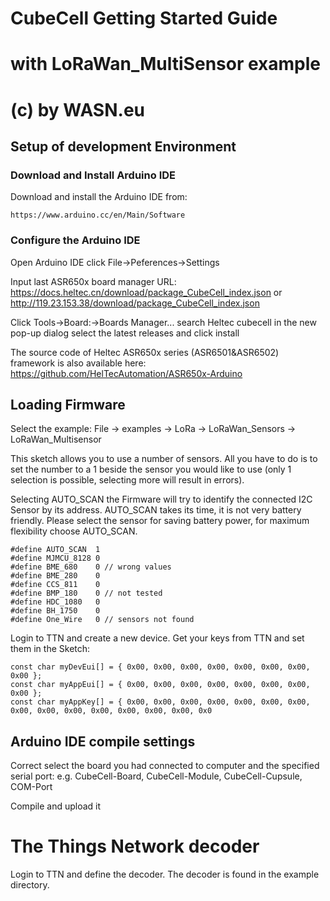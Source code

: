 # CubeCell Getting Started Guide
# with LoRaWan_MultiSensor example
# (c) by WASN.eu 

## Setup of development Environment
### Download and Install Arduino IDE
Download and install the Arduino IDE from:

	https://www.arduino.cc/en/Main/Software
### Configure the Arduino IDE
Open Arduino IDE
click File->Peferences->Settings
 
Input last ASR650x board manager URL:
    https://docs.heltec.cn/download/package_CubeCell_index.json
or
    http://119.23.153.38/download/package_CubeCell_index.json

Click Tools->Board:->Boards Manager...
search Heltec cubecell in the new pop-up dialog
select the latest releases and click install
 
The source code of Heltec ASR650x series (ASR6501&ASR6502) framework is also available here: 
    https://github.com/HelTecAutomation/ASR650x-Arduino

## Loading Firmware
Select the example: 
    File -> examples -> LoRa -> LoRaWan_Sensors -> LoRaWan_Multisensor
 

This sketch allows you to use a number of sensors. All you have to do is to set the number to a 1 beside the sensor you would like to use 
(only 1 selection is possible, selecting more will result in errors).

Selecting AUTO_SCAN the Firmware will try to identify the connected I2C Sensor by its address. AUTO_SCAN takes its time, it is not very battery friendly. 
Please select the sensor for saving battery power, 
for maximum flexibility choose AUTO_SCAN.

    #define AUTO_SCAN  1
	#define MJMCU_8128 0
    #define BME_680    0 // wrong values
    #define BME_280    0
    #define CCS_811    0
    #define BMP_180    0 // not tested
    #define HDC_1080   0
    #define BH_1750    0
    #define One_Wire   0 // sensors not found

Login to TTN and create a new device. Get your keys from TTN and set them in the Sketch:

    const char myDevEui[] = { 0x00, 0x00, 0x00, 0x00, 0x00, 0x00, 0x00, 0x00 }; 
    const char myAppEui[] = { 0x00, 0x00, 0x00, 0x00, 0x00, 0x00, 0x00, 0x00 };
    const char myAppKey[] = { 0x00, 0x00, 0x00, 0x00, 0x00, 0x00, 0x00, 0x00, 0x00, 0x00, 0x00, 0x00, 0x00, 0x00, 0x0

## Arduino IDE compile settings
Correct select the board you had connected to computer and the specified serial port: 
    e.g. CubeCell-Board, CubeCell-Module, CubeCell-Cupsule, COM-Port
 
Compile and upload it
 

# The Things Network decoder
Login to TTN and define the decoder. 
The decoder is found in the example directory.
